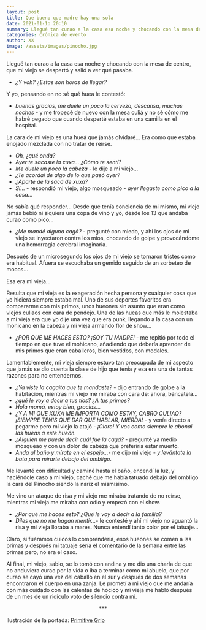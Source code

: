 ```yaml
---
layout: post
title: Que bueno que madre hay una sola
date: 2021-01-1o 20:10
summary: Llegué tan curao a la casa esa noche y chocando con la mesa de centro, que mi viejo se despertó y salió a ver qué pasaba.
categories: Crónica de evento
author: XX
image: /assets/images/pinocho.jpg
---
```



Llegué tan curao a la casa esa noche y chocando con la mesa de centro, que mi viejo se despertó y salió a ver qué pasaba.

- *¿Y voh? ¿Estas son horas de llegar?*

Y yo, pensando en no sé qué huea le contestó:

- *buenas gracias, me duele un poco la cerveza, descansa, muchas noches* - y me tropecé de nuevo con la mesa culiá y no sé cómo me habré pegado que cuando desperté estaba en una camilla en el hospital.

La cara de mi viejo es una hueá que jamás olvidaré... Era como que estaba enojado mezclada con no tratar de reírse.

- *Oh, ¿qué onda?*
- *Ayer te sacaste la xuxa... ¿Cómo te sentí?*
- *Me duele un poco la cabeza* - le dije a mi viejo...
- *¿Te acordai de algo de lo que pasó ayer?*
- *¿Aparte de la sacá de xuxa?*
- *Sí...* - respondió mi viejo, algo mosqueado - *ayer llegaste como pico a la casa...*

No sabía qué responder... Desde que tenía conciencia de mi mismo, mi viejo jamás bebió ni siquiera una copa de vino y yo, desde los 13 que andaba curao como pico...

- *¿Me mandé alguna cagá?* - pregunté con miedo, y ahí los ojos de mi viejo se inyectaron contra los míos, chocando de golpe y provocándome una hemorragia cerebral imaginaria.

Después de un microsegundo los ojos de mi viejo se tornaron tristes como era habitual. Afuera se escuchaba un gemido seguido de un sorbeteo de mocos...

Esa era mi vieja...

Resulta que mi vieja es la exageración hecha persona y cualquier cosa que yo hiciera siempre estaba mal. Uno de sus deportes favoritos era compararme con mis primos, unos hueones sin asunto que eran como viejos culiaos con cara de pendejo.
Una de las hueas que más le molestaba a mi vieja era que yo dije una vez que era punk, llegando a la casa con un mohicano en la cabeza y mi vieja armando flor de show...

- *¿POR QUE ME HACES ESTO? ¡SOY TU MADRE!* - me repitió por todo el tiempo en que tuve el mohicano, añadiendo que debería aprender de mis primos que eran caballeros, bien vestidos, con modales.

Lamentablemente, mi vieja siempre estuvo tan preocupada de mi aspecto que jamás se dio cuenta la clase de hijo que tenía y esa era una de tantas razones para no entendernos.

- *¿Ya viste la cagaita que te mandaste?* - dijo entrando de golpe a la habitación, mientras mi viejo me miraba con cara de: ahora, báncatela...
- *¿qué le voy a decir a tus tíos? ¿A tus primos?*
- *Hola mamá, estoy bien, gracias...*
- *¿Y A MI QUE XUXA ME IMPORTA COMO ESTAY, CABRO CULIAO? ¡SIEMPRE TENIS QUE DAR QUE HABLAR, MIERDA!* - y venía directo a pegarme pero mi viejo la atajó - *¡Claro! Y vos como siempre le abonai las hueas a este hueón.*
- *¿Alguien me puede decir cuál fue la cagá?* - pregunté ya medio mosqueao y con un dolor de cabeza que preferiría estar muerto.
- *Anda al baño y mírate en el espejo...*- me dijo mi viejo - *y levántate la bata para mirarte debajo del ombligo.*

Me levanté con dificultad y caminé hasta el baño, encendí la luz, y haciéndole caso a mi viejo, caché que me había tatuado debajo del ombligo la cara del Pinocho siendo la nariz el mismísimo.

Me vino un ataque de risa y mi viejo me miraba tratando de no reírse, mientras mi vieja me miraba con odio y empezó con el show.

- *¿Por qué me haces esto? ¿Qué le voy a decir a la familia?*
- *Diles que no me hagan mentir...*- le contesté y ahí mi viejo no aguantó la risa y mi vieja lloraba a mares.
Nunca entendí tanto color por el tatuaje...

Claro, si fuéramos cuicos lo comprendería, esos hueones se comen a las primas y después mi tatuaje sería el comentario de la semana entre las primas pero, no era el caso.

Al final, mi viejo, sabio, se lo tomó con andina y me dio una charla de que no anduviera curao por la vida o iba a terminar como mi abuelo, que por curao se cayó una vez del caballo en el sur y después de dos semanas encontraron el cuerpo en una zanja. Le prometí a mi viejo que me andaría con más cuidado con las calentás de hocico y mi vieja me habló después de un mes de un ridículo voto de silencio contra mí.



<center> *** </center>

Ilustración de la portada: [Primitive Grip](https://www.primitivegrip.com/)
